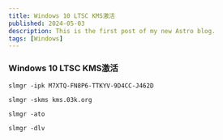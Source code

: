 ```yaml
---
title: Windows 10 LTSC KMS激活
published: 2024-05-03
description: This is the first post of my new Astro blog.
tags: [Windows]
---
```


### Windows 10 LTSC KMS激活

```
slmgr -ipk M7XTQ-FN8P6-TTKYV-9D4CC-J462D
```

```
slmgr -skms kms.03k.org
```

```
slmgr -ato
```

```
slmgr -dlv
```